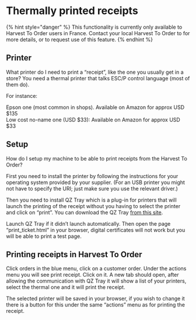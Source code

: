 # Thermally printed receipts

{% hint style="danger" %}
This functionality is currently only available to Harvest To Order users in France. Contact your local Harvest To Order to for more details, or to request use of this feature.
{% endhint %}

## Printer

What printer do I need to print a “receipt”, like the one you usually get in a store? You need a thermal printer that talks ESC/P control language \(most of them do\).

For instance:

Epson one \(most common in shops\). Available on Amazon for approx USD $135  
Low cost no-name one \(USD $33\): Available on Amazon for approx USD $33

## Setup

How do I setup my machine to be able to print receipts from the Harvest To Order?

First you need to install the printer by following the instructions for your operating system provided by your supplier.  \(For an USB printer you might not have to specify the URI; just make sure you use the relevant driver.\)

Then you need to install QZ Tray which is a plug-in for printers that will launch the printing of the receipt without you having to select the printer and click on “print”. You can download the QZ Tray [from this site](https://qz.io/download/#).

Launch QZ Tray if it didn’t launch automatically. Then open the page “print\_ticket.html” in your browser, digital certificates will not work but you will be able to print a test page.

## Printing receipts in Harvest To Order

Click orders in the blue menu, click on a customer order. Under the actions menu you will see print receipt. Click on it. A new tab should open, after allowing the communication with QZ Tray it will show a list of your printers, select the thermal one and it will print the receipt.

The selected printer will be saved in your browser, if you wish to change it there is a button for this under the same “actions” menu as for printing the receipt.


